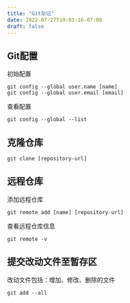```yaml
---
title: "Git杂记"
date: 2022-07-27T19:03:16-07:00
draft: false
---
```

## Git配置
初始配置
```
git config --global user.name [name]
git config --global user.email [email]
```

查看配置
```
git config --global --list
```

## 克隆仓库
```
git clone [repository-url]
```

## 远程仓库
添加远程仓库
```
git remote add [name] [repository-url]
```

查看远程仓库信息
```
git remote -v
```

## 提交改动文件至暂存区
改动文件包括：增加、修改、删除的文件
```
git add --all
```
